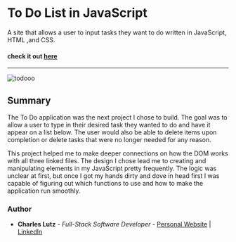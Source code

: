 # To Do List in JavaScript


A site that allows a user to input tasks they want to do written in JavaScript, HTML ,and CSS.


#### check it out [here](https://charles-carm.github.io/to-do/)
---

![todooo](https://user-images.githubusercontent.com/103493003/166660253-5bd14c70-0d33-4eaa-9dbb-0b4e120fbaa0.PNG)

## Summary

The To Do application was the next project I chose to build. The goal was to allow a user to type in 
their desired task they wanted to do and have it appear on a list below. The user would also be able
to delete items upon completion or delete tasks that were no longer needed for any reason.

This project helped me to make deeper connections on how the DOM works with all three linked files. The
design I chose lead me to creating and manipulating elements in my JavaScript pretty frequently. The logic 
was unclear at first, but once I got my hands dirty and dove in head first I was capable of figuring out
which functions to use and how to make the application run smoothly.

### Author
* __Charles Lutz__ - *Full-Stack Software Developer* - [Personal Website](https://master--resplendent-cocada-4ee40d.netlify.app/) | [LinkedIn](www.linkedin.com/in/CharlesCarMichaelLutz)
